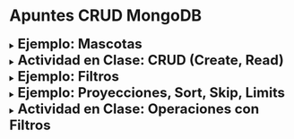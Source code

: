 # Apuntes CRUD MongoDB

<details> 
    <summary><b><font size="+2">Ejemplo: Mascotas</font></b></summary>

1. Crear base de datos llamada "baseCRUD"

   ```
   use baseCRUD
   ```

2. Agregar coleccion llamada "mascotas"

   ```
   db.createCollection("mascotas")
   ```

3. Agregar 3 mascotas con las siguientes propiedades: nombre, especie, edad

   ```
   db.mascotas.insertMany([{ nombre: 'Lucas', especie: 'Labrador', edad: 4 }, { nombre: 'Luna', especie: 'Labrador', edad: 6 }, { nombre: 'Rocky', especie: 'Weimaraner', edad: 2 }])
   ```

4. Buscar mascotas por especie

   ```
   db.mascotas.find({especie:"Labrador"})
   ```

5. Contar el numero de mascotas agregadas

   ```
   db.mascotas.estimatedDocumentCount()
   ```

</details>

<details> 
    <summary><b><font size="+2">Actividad en Clase: CRUD (Create, Read)</font></b></summary>

1. Crear una base de datos llamada "colegio"
   ```
   use colegio
   ```
2. Crear una colección llamada "estudiantes"

   ```
   db.createCollection("estudiantes")
   ```

3. Agregar 5 estudiantes con los siguientes datos: "nombre","apellido", "curso", "edad", "correo", "sexo"

   ```
   db.estudiantes.insertMany([{nombre: 'Alejandro', apellido: 'Hernandez', curso: 'A', edad: '12', correo: 'alejo@correo', sexo: 'M', }, { nombre: 'Sofia', apellido: 'Fernanda', curso: 'B', edad: '14', correo: 'sof@correo', sexo: 'F', }, { nombre: 'Lorenzo', apellido: 'Salamanca', curso: 'A', edad: '15', correo: 'loren@correo', sexo: 'M', }, { nombre: 'Juana', apellido: 'Quintero', curso: 'C', edad: '13', correo: 'juana@correo', sexo: 'F', }, { nombre: 'Federico', apellido: 'Corrales', curso: 'B', edad: '15', correo: 'fede@correo', sexo: 'M'}])
   ```

4. Agregar también un estudiante que solo tenga: "nombre", "apellido" y "curso" ¿es posible?

   ```
   db.estudiantes.insertOne({nombre: "Leonardo", apellido: "Turizo", curso: "A"})
   ```

5. Realiza una busqueda para obtener a todos los estudiantes
   ```
   db.estudiantes.find()
   ```
6. Realiza una busqueda para obtener a todos los estudiantes de sexo Masculino (M)

   ```
   db.estudiantes.find({sexo:"M"})
   ```

7. Realiza un conteo para obtener el numero de documentos totales

   ```
   db.estudiantes.estimatedDocumentCount()
   ```

8. Realizar el conteo de documentos totales cuyo sexo sea "F"
   ```
   db.estudiantes.countDocuments({sexo:"F"})
   ```
   </details>

<details> 
    <summary><b><font size="+2">Ejemplo: Filtros</font></b></summary>

1. El colegio dará una conferencia sobre becas en el sector STEM para mujeres con edades entre 12 y 15 años. Por lo tanto necesita saber que niñas de la institución cumplen el requisito de edad para poder invitarlas a la conferencia.

   ```
   db.estudiantes.find({$and:[{edad:{$gte:"12"}}, {edad:{$lte:"14"}}, {sexo:"F"}]})
   ```

2. El colegio está asignando los cursos de aquellos estudiantes que acaban de matricularse.
   Crear una consulta que nos permita encontrar aquellos estudiantes que no posean la propiedad "curso" en su documento

   ```
   db.estudiantes.find({nombre: {$exists: false}})
   ```

</details>

<details> 
<summary><b><font size="+2">Ejemplo: Proyecciones, Sort, Skip, Limits</font></b></summary>

1. Agregar 5 estudiantes más:

   ```
   db.estudiantes.insertMany([{ nombre: 'Diana', apellido: 'Guarín', curso: 'C', edad: '16', correo: 'diana@correo', sexo: 'F', }, { nombre: 'José', apellido: 'Luciano', curso: 'C', edad: '14', correo: 'jose@correo', sexo: 'M', }, { nombre: 'Bob', apellido: 'Patiño', curso: 'A', edad: '12', correo: 'bob@correo', sexo: 'M', }, { nombre: 'Silvia', apellido: 'Barreto', curso: 'A', edad: '15', correo: 'silvia@correo', sexo: 'F', }, { nombre: 'Angel', apellido: 'Mori', curso: 'B', edad: '15', correo: 'angel@correo', sexo: 'M', }])
   ```

2. Realizar una busqueda aplicando proyecciones, sort, skip y limit

   1. Obtener todos los estudiantes
      ```
      db.estudiantes.find()
      ```
   2. Agreguemos una proyección: Yo quiero que solo me muestres el nombre, edad y sexo de cada estudiante

      1. Mostrando el nombre de cada estudiante

      ```
      db.estudiantes.find({},{nombre:1})
      ```

      2. Agregando edad y sexo a la proyección

      ```
      db.estudiantes.find({}, {nombre:1, edad:1, sexo:1})
      ```

   3. Agregando ordenamiento con .sort(): Ordenar los estudiantes por edad de manera ascendente

   ```
   db.estudiantes.find({}, {nombre:1, edad:1, sexo:1}).sort({edad:1})
   ```

   4. Agregamos un filtro: Yo quiero que me traigas solo aquellos documentos que contienen la propiedad "edad" y "sexo"

   ```
   db.estudiantes.find({edad: {$exists: true}, sexo:{$exists:true}}, {nombre:1, edad:1, sexo:1}).sort({edad:1})

   ```

   5. Agregamos un .limit(): Yo quiero que solo me traigas los 5 primeros estudiantes que encuentes

   ```
   db.estudiantes.find({edad: {$exists: true}, sexo:{$exists:true}}, {nombre:1, edad:1, sexo:1}).sort({edad:1}).limit(5)
   ```

   6. Agregamos el .skip(): Quiero que me muestres solo 5 estudiantes, pero vas a omitir los 5 elementos que leas de la base de datos

   ```
   db.estudiantes.find({edad: {$exists: true}, sexo:{$exists:true}}, {nombre:1, edad:1, sexo:1}).sort({edad:1}).limit(5).skip(5)
   ```

   </details>

<details> 
    <summary><b><font size="+2">Actividad en Clase: Operaciones con Filtros</font></b></summary>

1. Crear la colección "clientes" dentro de la base de datos "colegio"
   ```
   db.createCollection("clientes")
   ```
2. Insertar cinco documentos dentro de la colección clientes

   ```
   db.clientes.insertMany([{nombre: "Pablo", edad:25}, {nombre: "Juan", edad:22}, {nombre: "Lucia", edad:25}, {nombre: "Juan", edad:29},{nombre: "Fede", edad:35}])
   ```

3. Listar todos los documentos de la colección "clientes" ordenados por edad descendente

   ```
   db.clientes.find().sort({edad:-1})
   ```

4. Listar el cliente más joven

   ```
   db.clientes.find().sort({edad:1}).limit(1)
   ```

5. Listar el segundo cliente más joven

   ```
   db.clientes.find().sort({edad:1}).limit(1).skip(1)
   ```

6. Listar los clientes llamados "Juan"

   ```
   db.clientes.find({nombre:"Juan"})
   ```

7. Listar los clientes llamados "Juan" que tengan 29 años

   ```
   db.clientes.find({$and:[{nombre: "Juan"}, {edad: 29}]})
   ```

8. Listar los clientes llamados "Juan" o "Lucía"

   ```
   db.clientes.find({$or:[{nombre: "Juan"}, {nombre: "Lucia"}]})
   ```

9. Listar los clientes que tengan más de 25 años

   ```
   db.clientes.find({edad:{$gt: 25}})
   ```

10. Listar los clientes que tengan 25 años o menos

    ```
    db.clientes.find({edad: {$lte:25}})
    ```

11. Listar los clientes que NO tengan 25 años

    ```
    db.clientes.find({edad: {$ne: 25}})
    ```

12. Listar los clientes que están entre los 26 y 35 años

    ```
    db.clientes.find({edad: {$gte: 26, $lte: 35}})
    ```

13. Actualizar la edad de Fede a 36 años, listando y verificando que no aparezca en el ultimo listado

    ```
    db.clientes.updateOne({nombre: "Fede"}, {$set:{edad: 36}})
    ```

14. Actualizar todas las edades de los clientes que tienen 25 años a 26

    ```
    db.clientes.updateMany({edad: 25}, {$set: {edad: 26}})
    ```

15. Borrar los clientes que se llamen Juan.

    ```
    db.clientes.deleteMany({nombre: "Juan"})
    ```

16. Eliminar todos los documentos de estudiantes que hayan quedado con algun valor

    ```
    db.estudiantes.deleteMany({})
    ```

</details>
